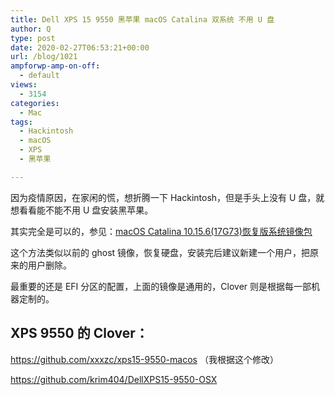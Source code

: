 ```yaml
---
title: Dell XPS 15 9550 黑苹果 macOS Catalina 双系统 不用 U 盘
author: Q
type: post
date: 2020-02-27T06:53:21+00:00
url: /blog/1021
ampforwp-amp-on-off:
  - default
views:
  - 3154
categories:
  - Mac
tags:
  - Hackintosh
  - macOS
  - XPS
  - 黑苹果

---
```

因为疫情原因，在家闲的慌，想折腾一下 Hackintosh，但是手头上没有 U 盘，就想看看能不能不用 U 盘安装黑苹果。

其实完全是可以的，参见：[macOS Catalina 10.15.6(17G73)恢复版系统镜像包][1]

这个方法类似以前的 ghost 镜像，恢复硬盘，安装完后建议新建一个用户，把原来的用户删除。

最重要的还是 EFI 分区的配置，上面的镜像是通用的，Clover 则是根据每一部机器定制的。

## XPS 9550 的 Clover：

<https://github.com/xxxzc/xps15-9550-macos> （我根据这个修改）

<https://github.com/krim404/DellXPS15-9550-OSX>

 [1]: http://k61.org/b960947f.html
